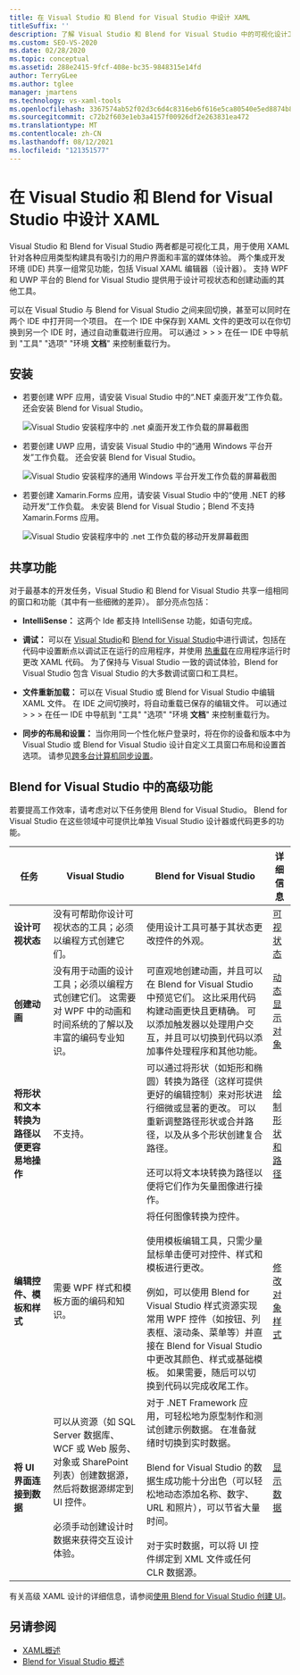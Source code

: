 ```yaml
---
title: 在 Visual Studio 和 Blend for Visual Studio 中设计 XAML
titleSuffix: ''
description: 了解 Visual Studio 和 Blend for Visual Studio 中的可视化设计工具的功能，以便在 XAML 中生成 UI 和体验。
ms.custom: SEO-VS-2020
ms.date: 02/28/2020
ms.topic: conceptual
ms.assetid: 288e2415-9fcf-408e-bc35-9848315e14fd
author: TerryGLee
ms.author: tglee
manager: jmartens
ms.technology: vs-xaml-tools
ms.openlocfilehash: 3367574ab52f02d3c6d4c8316eb6f616e5ca80540e5ed8874b8aad60280cd7a2
ms.sourcegitcommit: c72b2f603e1eb3a4157f00926df2e263831ea472
ms.translationtype: MT
ms.contentlocale: zh-CN
ms.lasthandoff: 08/12/2021
ms.locfileid: "121351577"
---
```

# <a name="design-xaml-in-visual-studio-and-blend-for-visual-studio"></a>在 Visual Studio 和 Blend for Visual Studio 中设计 XAML

Visual Studio 和 Blend for Visual Studio 两者都是可视化工具，用于使用 XAML 针对各种应用类型构建具有吸引力的用户界面和丰富的媒体体验。 两个集成开发环境 (IDE) 共享一组常见功能，包括 Visual XAML 编辑器（设计器）。 支持 WPF 和 UWP 平台的 Blend for Visual Studio 提供用于设计可视状态和创建动画的其他工具。

可以在 Visual Studio 与 Blend for Visual Studio 之间来回切换，甚至可以同时在两个 IDE 中打开同一个项目。 在一个 IDE 中保存到 XAML 文件的更改可以在你切换到另一个 IDE 时，通过自动重载进行应用。 可以通过  >    >    >  在任一 IDE 中导航到 "工具" "选项" "环境 **文档**" 来控制重载行为。

## <a name="installation"></a>安装

- 若要创建 WPF 应用，请安装 Visual Studio 中的“.NET 桌面开发”工作负载。 还会安装 Blend for Visual Studio。

     ![Visual Studio 安装程序中的 .net 桌面开发工作负载的屏幕截图](../xaml-tools/media/dotnet-desktop-dev-workload.png)

- 若要创建 UWP 应用，请安装 Visual Studio 中的“通用 Windows 平台开发”工作负载。 还会安装 Blend for Visual Studio。

     ![Visual Studio 安装程序的通用 Windows 平台开发工作负载的屏幕截图](../xaml-tools/media/uwp-workload.png)

- 若要创建 Xamarin.Forms 应用，请安装 Visual Studio 中的“使用 .NET 的移动开发”工作负载。 未安装 Blend for Visual Studio；Blend 不支持 Xamarin.Forms 应用。

     ![Visual Studio 安装程序中的 .net 工作负载的移动开发屏幕截图](../xaml-tools/media/mobile-dev-dotnet-workload.png)

## <a name="shared-capabilities"></a>共享功能

对于最基本的开发任务，Visual Studio 和 Blend for Visual Studio 共享一组相同的窗口和功能（其中有一些细微的差异）。 部分亮点包括：

- **IntelliSense：** 这两个 Ide 都支持 IntelliSense 功能，如语句完成。

- **调试：** 可以在 [Visual Studio](inspect-xaml-properties-while-debugging.md)和 [Blend for Visual Studio](../xaml-tools/debug-xaml-in-blend.md)中进行调试，包括在代码中设置断点以调试正在运行的应用程序，并使用 [热重载](../xaml-tools/xaml-hot-reload.md)在应用程序运行时更改 XAML 代码。 为了保持与 Visual Studio 一致的调试体验，Blend for Visual Studio 包含 Visual Studio 的大多数调试窗口和工具栏。

- **文件重新加载：** 可以在 Visual Studio 或 Blend for Visual Studio 中编辑 XAML 文件。 在 IDE 之间切换时，将自动重载已保存的编辑文件。 可以通过  >    >    >  在任一 IDE 中导航到 "工具" "选项" "环境 **文档**" 来控制重载行为。

- **同步的布局和设置：** 当你用同一个性化帐户登录时，将在你的设备和版本中为 Visual Studio 或 Blend for Visual Studio 设计自定义工具窗口布局和设置首选项。 请参见[跨多台计算机同步设置](../ide/synchronized-settings-in-visual-studio.md)。

## <a name="advanced-capabilities-in-blend-for-visual-studio"></a>Blend for Visual Studio 中的高级功能

若要提高工作效率，请考虑对以下任务使用 Blend for Visual Studio。 Blend for Visual Studio 在这些领域中可提供比单独 Visual Studio 设计器或代码更多的功能。

| 任务 | Visual Studio | Blend for Visual Studio | 详细信息 |
| - | - | - | - |
| **设计可视状态** | 没有可帮助你设计可视状态的工具；必须以编程方式创建它们。 | 使用设计工具可基于其状态更改控件的外观。 | [可视状态](modify-the-style-of-objects-in-blend.md#visual-states) |
| **创建动画** |没有用于动画的设计工具；必须以编程方式创建它们。 这需要对 WPF 中的动画和时间系统的了解以及丰富的编码专业知识。|可直观地创建动画，并且可以在 Blend for Visual Studio 中预览它们。 这比采用代码构建动画更快且更精确。 可以添加触发器以处理用户交互，并且可以切换到代码以添加事件处理程序和其他功能。|[动态显示对象](../xaml-tools/animate-objects-in-xaml-designer.md)|
|**将形状和文本转换为路径以便更容易地操作**|不支持。|可以通过将形状（如矩形和椭圆）转换为路径（这样可提供更好的编辑控制）来对形状进行细微或显著的更改。 可以重新调整路径形状或合并路径，以及从多个形状创建复合路径。<br /><br />还可以将文本块转换为路径以便将它们作为矢量图像进行操作。|[绘制形状和路径](../xaml-tools/draw-shapes-and-paths.md)|
|**编辑控件、模板和样式**|需要 WPF 样式和模板方面的编码和知识。|将任何图像转换为控件。<br /><br />使用模板编辑工具，只需少量鼠标单击便可对控件、样式和模板进行更改。<br /><br />例如，可以使用 Blend for Visual Studio 样式资源实现常用 WPF 控件（如按钮、列表框、滚动条、菜单等）并直接在 Blend for Visual Studio 中更改其颜色、样式或基础模板。 如果需要，随后可以切换到代码以完成收尾工作。|[修改对象样式](modify-the-style-of-objects-in-blend.md)|
|**将 UI 界面连接到数据**|可以从资源（如 SQL Server 数据库、WCF 或 Web 服务、对象或 SharePoint 列表）创建数据源，然后将数据源绑定到 UI 控件。<br /><br />必须手动创建设计时数据来获得交互设计体验。|对于 .NET Framework 应用，可轻松地为原型制作和测试创建示例数据。 在准备就绪时切换到实时数据。<br /><br />Blend for Visual Studio 的数据生成功能十分出色（可以轻松地动态添加名称、数字、URL 和照片），可以节省大量时间。<br /><br />对于实时数据，可以将 UI 控件绑定到 XML 文件或任何 CLR 数据源。|[显示数据](display-data-in-blend.md)|

有关高级 XAML 设计的详细信息，请参阅[使用 Blend for Visual Studio 创建 UI](../xaml-tools/creating-a-ui-by-using-blend-for-visual-studio.md)。

## <a name="see-also"></a>另请参阅

- [XAML概述](xaml-overview.md)
- [Blend for Visual Studio 概述](creating-a-ui-by-using-blend-for-visual-studio.md)
